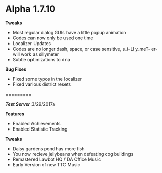 Alpha 1.7.10
=======
**Tweaks**
- Most regular dialog GUIs have a little popup animation
- Codes can now only be used one time
- Localizer Updates
- Codes are no longer dash, space, or case sensitive, s_i-Ll y_meT- er- will work as sillymeter
- Subtle optimizations to dna

**Bug Fixes**
- Fixed some typos in the localizer
- Fixed various district resets

=========

***Test Server***
3/29/2017a

**Features**
- Enabled Achievements
- Enabled Statistic Tracking

**Tweaks**
- Daisy gardens pond has more fish
- You now recieve jellybeans when defeating cog buildings
- Remastered Lawbot HQ / DA Office Music
- Early Version of new TTC Music
